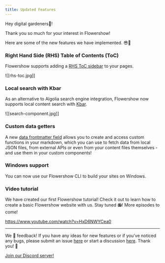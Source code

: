 ```yaml
---
title: Updated Features
---
```


Hey digital gardeners🌱!

Thank you so much for your interest in Flowershow!

Here are some of the new features we have implemented. 😎🚀


### Right Hand Side (RHS) Table of Contents (ToC)

Flowershow supports adding a [RHS ToC sidebar](https://flowershow.app/docs/table-of-contents#right-hand-side-rhs)  to your pages.

![[rhs-toc.jpg]]


### Local search with Kbar

As an alternative to Algolia search engine integration, Flowershow now supports local content search with [Kbar](https://flowershow.app/docs/search).

![[search-component.jpg]]


### Custom data getters

A new [data frontmatter field](https://flowershow.app/docs/mdx#use-data-field-type-for-custom-data-getters) allows you to create and access custom functions in your markdown, which you can use to fetch data from local JSON files, from external APIs or even from your content files themselves - and use them in your custom components!

### Windows support

You can now use our Flowershow CLI to build your sites on Windows.

### Video tutorial

We have created our first Flowershow tutorial! Check it out to learn how to create a basic Flowershow website with us. Stay tuned 📻! More episodes to come!

https://www.youtube.com/watch?v=HxD6NWYCea0

---

We 💙 feedback! If you have any ideas for new features or if you’ve noticed any bugs, please submit an issue [here](https://github.com/flowershow/flowershow/issues) or start a discussion [here](https://github.com/flowershow/flowershow/discussions). Thank you! 🌷

[Join our Discord server!](https://discord.gg/vQ5Y2uUzt6)
